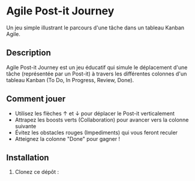 # Agile Post-it Journey

Un jeu simple illustrant le parcours d'une tâche dans un tableau Kanban Agile.

## Description

Agile Post-it Journey est un jeu éducatif qui simule le déplacement d'une tâche (représentée par un Post-it) à travers les différentes colonnes d'un tableau Kanban (To Do, In Progress, Review, Done).

## Comment jouer

- Utilisez les flèches ↑ et ↓ pour déplacer le Post-it verticalement
- Attrapez les boosts verts (Collaboration) pour avancer vers la colonne suivante
- Évitez les obstacles rouges (Impediments) qui vous feront reculer
- Atteignez la colonne "Done" pour gagner !

## Installation

1. Clonez ce dépôt :